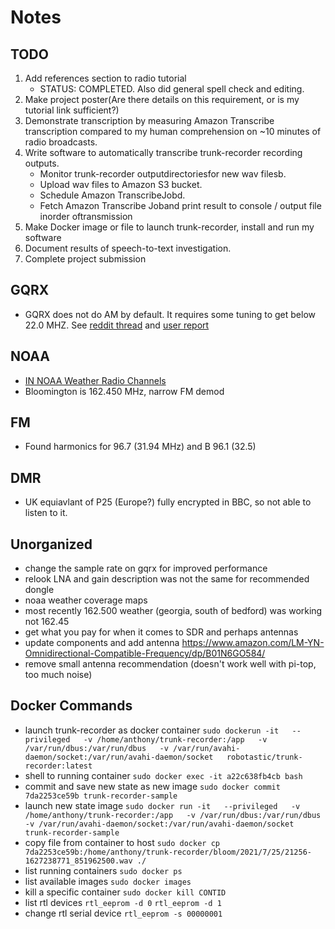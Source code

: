 # Notes


## TODO

1. Add references section to radio tutorial
    - STATUS: COMPLETED. Also did general spell check and editing.
2. Make project poster(Are there details on this requirement, or is my tutorial link sufficient?)
3. Demonstrate transcription by measuring Amazon Transcribe transcription compared to my human comprehension on ~10 minutes of radio broadcasts.
4. Write software to automatically transcribe trunk-recorder recording outputs.
    - Monitor trunk-recorder outputdirectoriesfor new wav filesb.
    - Upload wav files to Amazon S3 bucket.
    - Schedule Amazon TranscribeJobd.
    - Fetch Amazon Transcribe Joband print result to console / output file inorder oftransmission
5. Make Docker image or file to launch trunk-recorder, install and run my software
6. Document results of speech-to-text investigation.
7. Complete project submission


## GQRX

- GQRX does not do AM by default. It requires some tuning to get below 22.0 MHZ. See [reddit thread](https://www.reddit.com/r/RTLSDR/comments/ksmv9f/cant_listen_to_am_radio_broadcasts_with_nooelec/) and [user report](http://adrianchadd.blogspot.com/2017/06/gqrx-direct-sampling-configuration.html?m=1)

## NOAA

- [IN NOAA Weather Radio Channels](https://www.weather.gov/nwr/stations?State=IN)
- Bloomington is 162.450 MHz, narrow FM demod

## FM

- Found harmonics for 96.7 (31.94 MHz) and B 96.1 (32.5)

## DMR

- UK equiavlant of P25 (Europe?) fully encrypted in BBC, so not able to listen to it.


## Unorganized

- change the sample rate on gqrx for improved performance
- relook LNA and gain description was not the same for recommended dongle
- noaa weather coverage maps
- most recently 162.500 weather (georgia, south of bedford) was working not 162.45
- get what you pay for when it comes to SDR and perhaps antennas
- update components and add antenna https://www.amazon.com/LM-YN-Omnidirectional-Compatible-Frequency/dp/B01N6GO584/
-  remove small antenna recommendation (doesn't work well with pi-top, too much noise)

## Docker Commands
- launch trunk-recorder as docker container `sudo dockerun -it   --privileged   -v /home/anthony/trunk-recorder:/app   -v /var/run/dbus:/var/run/dbus   -v /var/run/avahi-daemon/socket:/var/run/avahi-daemon/socket   robotastic/trunk-recorder:latest`
- shell to running container `sudo docker exec -it a22c638fb4cb bash`
- commit and save new state as new image `sudo docker commit 7da2253ce59b trunk-recorder-sample`
- launch new state image `sudo docker run -it   --privileged   -v /home/anthony/trunk-recorder:/app   -v /var/run/dbus:/var/run/dbus   -v /var/run/avahi-daemon/socket:/var/run/avahi-daemon/socket   trunk-recorder-sample`
- copy file from container to host `sudo docker cp 7da2253ce59b:/home/anthony/trunk-recorder/bloom/2021/7/25/21256-1627238771_851962500.wav ./`
- list running containers `sudo docker ps`
- list available images `sudo docker images`
- kill a specific container `sudo docker kill CONTID`
- list rtl devices `rtl_eeprom -d 0` `rtl_eeprom -d 1`
- change rtl serial device `rtl_eeprom -s 00000001`


